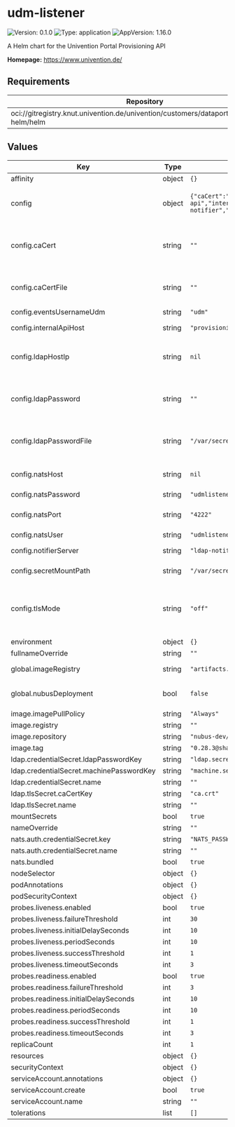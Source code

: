 # udm-listener

![Version: 0.1.0](https://img.shields.io/badge/Version-0.1.0-informational?style=flat-square) ![Type: application](https://img.shields.io/badge/Type-application-informational?style=flat-square) ![AppVersion: 1.16.0](https://img.shields.io/badge/AppVersion-1.16.0-informational?style=flat-square)

A Helm chart for the Univention Portal Provisioning API

**Homepage:** <https://www.univention.de/>

## Requirements

| Repository | Name | Version |
|------------|------|---------|
| oci://gitregistry.knut.univention.de/univention/customers/dataport/upx/common-helm/helm | ums-common(common) | ^0.2.0 |

## Values

| Key | Type | Default | Description |
|-----|------|---------|-------------|
| affinity | object | `{}` |  |
| config | object | `{"caCert":"","caCertFile":"","debugLevel":"2","eventsPasswordUdm":"udmpass","eventsUsernameUdm":"udm","internalApiHost":"provisioning-api","internalApiPort":"80","ldapBaseDn":null,"ldapHost":"","ldapHostDn":null,"ldapHostIp":null,"ldapPassword":"","ldapPasswordFile":"/var/secrets/ldap_secret","ldapPort":"389","natsHost":null,"natsPassword":"udmlistenerpass","natsPort":"4222","natsUser":"udmlistener","notifierServer":"ldap-notifier","provisioningApi":{"auth":{"credentialSecret":{"name":"","passwordKey":"EVENTS_PASSWORD_UDM","userNameKey":"EVENTS_USERNAME_UDM"}}},"secretMountPath":"/var/secrets","tlsMode":"off"}` | Configuration of the UDM Listener that is notified on LDAP changes |
| config.caCert | string | `""` | CA root certificate, base64-encoded. Optional; will be written to "caCertFile" if set. |
| config.caCertFile | string | `""` | Where to search for the CA Certificate file. caCertFile: "/var/secrets/ca_cert" |
| config.eventsUsernameUdm | string | `"udm"` | Messages-API Port |
| config.internalApiHost | string | `"provisioning-api"` | Messages-API Hostname |
| config.ldapHostIp | string | `nil` | Will add a mapping from "ldapHost" to "ldapHostIp" into "/etc/hosts" if set |
| config.ldapPassword | string | `""` | LDAP password for `cn=admin`. Will be written to "ldapPasswordFile" if set. |
| config.ldapPasswordFile | string | `"/var/secrets/ldap_secret"` | The path to the "ldapPasswordFile" docker secret or a plain file |
| config.natsHost | string | `nil` | NATS: host (required if nats.bundled == false) |
| config.natsPassword | string | `"udmlistenerpass"` | NATS: password |
| config.natsPort | string | `"4222"` | NATS: port (required if nats.bundled == false) |
| config.natsUser | string | `"udmlistener"` | NATS: user name |
| config.notifierServer | string | `"ldap-notifier"` | Defaults to "ldapHost" if not set. |
| config.secretMountPath | string | `"/var/secrets"` | Path to mount the secrets to. |
| config.tlsMode | string | `"off"` | Whether to start encryption and validate certificates. Chose from "off", "unvalidated" and "secure". |
| environment | object | `{}` |  |
| fullnameOverride | string | `""` |  |
| global.imageRegistry | string | `"artifacts.software-univention.de"` | Container registry address. |
| global.nubusDeployment | bool | `false` | Indicates wether this chart is part of a Nubus deployment. |
| image.imagePullPolicy | string | `"Always"` |  |
| image.registry | string | `""` |  |
| image.repository | string | `"nubus-dev/images/provisioning-udm-listener"` |  |
| image.tag | string | `"0.28.3@sha256:b9c452e55e6716f93309bef0af7d401e218cd1e6ea9ad3d2819fb10dd631aecd"` |  |
| ldap.credentialSecret.ldapPasswordKey | string | `"ldap.secret"` |  |
| ldap.credentialSecret.machinePasswordKey | string | `"machine.secret"` |  |
| ldap.credentialSecret.name | string | `""` |  |
| ldap.tlsSecret.caCertKey | string | `"ca.crt"` |  |
| ldap.tlsSecret.name | string | `""` |  |
| mountSecrets | bool | `true` |  |
| nameOverride | string | `""` |  |
| nats.auth.credentialSecret.key | string | `"NATS_PASSWORD"` |  |
| nats.auth.credentialSecret.name | string | `""` |  |
| nats.bundled | bool | `true` |  |
| nodeSelector | object | `{}` |  |
| podAnnotations | object | `{}` |  |
| podSecurityContext | object | `{}` |  |
| probes.liveness.enabled | bool | `true` |  |
| probes.liveness.failureThreshold | int | `30` |  |
| probes.liveness.initialDelaySeconds | int | `10` |  |
| probes.liveness.periodSeconds | int | `10` |  |
| probes.liveness.successThreshold | int | `1` |  |
| probes.liveness.timeoutSeconds | int | `3` |  |
| probes.readiness.enabled | bool | `true` |  |
| probes.readiness.failureThreshold | int | `3` |  |
| probes.readiness.initialDelaySeconds | int | `10` |  |
| probes.readiness.periodSeconds | int | `10` |  |
| probes.readiness.successThreshold | int | `1` |  |
| probes.readiness.timeoutSeconds | int | `3` |  |
| replicaCount | int | `1` |  |
| resources | object | `{}` |  |
| securityContext | object | `{}` |  |
| serviceAccount.annotations | object | `{}` |  |
| serviceAccount.create | bool | `true` |  |
| serviceAccount.name | string | `""` |  |
| tolerations | list | `[]` |  |
